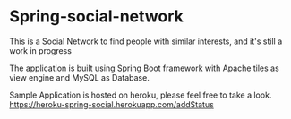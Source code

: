 # Spring-social-network

This is a Social Network to find people with similar interests, and it's still a work in progress

The application is built using Spring Boot framework with Apache tiles as view engine and MySQL as Database.

Sample Application is hosted on heroku, please feel free to take a look.
https://heroku-spring-social.herokuapp.com/addStatus
